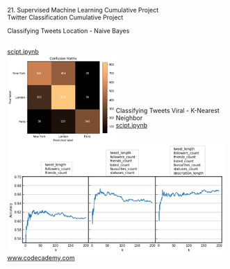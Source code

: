 <p>21. Supervised Machine Learning Cumulative Project</br>
Twitter Classification Cumulative Project</p>

<p font-weight='bold'>Classifying Tweets Location - Naive Bayes</p></br>
<a href="classifying_tweets_location.ipynb">
scipt.ipynb</br>
<img src="classifying_tweets_location.png" alt="img" width="250px" align="left"></a></br></br></br></br></br></br></br>
Classifying Tweets Viral - K-Nearest Neighbor</br>
<a href="classifying_tweets_viral.ipynb">
scipt.ipynb</br>
<img src="classifying_tweets_viral.png" alt="img" width="500px" align="left"></a></br></br></br></br></br></br></br></br></br></br></br></br></br>



www.codecademy.com
